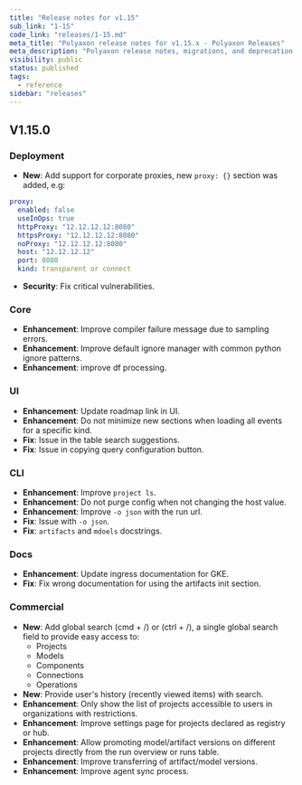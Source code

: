 ```yaml
---
title: "Release notes for v1.15"
sub_link: "1-15"
code_link: "releases/1-15.md"
meta_title: "Polyaxon release notes for v1.15.x - Polyaxon Releases"
meta_description: "Polyaxon release notes, migrations, and deprecation notes for v1.15.x."
visibility: public
status: published
tags:
  - reference
sidebar: "releases"
---
```


## V1.15.0

### Deployment

 * **New**: Add support for corporate proxies, new `proxy: {}` section was added, e.g:
  ```yaml
  proxy:
    enabled: false
    useInOps: true
    httpProxy: "12.12.12.12:8080"
    httpsProxy: "12.12.12.12:8080"
    noProxy: "12.12.12.12:8080"
    host: "12.12.12.12"
    port: 8080
    kind: transparent or connect
  ```
 * **Security**: Fix critical vulnerabilities.


### Core

 * **Enhancement**: Improve compiler failure message due to sampling errors.
 * **Enhancement**: Improve default ignore manager with common python ignore patterns.
 * **Enhancement**: improve df processing.

### UI

 * **Enhancement**: Update roadmap link in UI.
 * **Enhancement**: Do not minimize new sections when loading all events for a specific kind.
 * **Fix**: Issue in the table search suggestions.
 * **Fix**: Issue in copying query configuration button.

### CLI

 * **Enhancement**: Improve `project ls`.
 * **Enhancement**: Do not purge config when not changing the host value.
 * **Enhancement**: Improve `-o json` with the run url.
 * **Fix**: Issue with `-o json`.
 * **Fix**: `artifacts` and `mdoels` docstrings.

### Docs

 * **Enhancement**: Update ingress documentation for GKE.
 * **Fix**: Fix wrong documentation for using the artifacts init section.

### Commercial

 * **New**: Add global search (cmd + /) or (ctrl + /), a single global search field to provide easy access to:
   * Projects
   * Models
   * Components
   * Connections
   * Operations
 * **New**: Provide user's history (recently viewed items) with search.
 * **Enhancement**: Only show the list of projects accessible to users in organizations with restrictions.
 * **Enhancement**: Improve settings page for projects declared as registry or hub.
 * **Enhancement**: Allow promoting model/artifact versions on different projects directly from the run overview or runs table.
 * **Enhancement**: Improve transferring of artifact/model versions.
 * **Enhancement**: Improve agent sync process.
